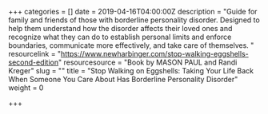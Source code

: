 +++
categories = []
date = 2019-04-16T04:00:00Z
description = "Guide for family and friends of those with borderline personality disorder. Designed to help them understand how the disorder affects their loved ones and recognize what they can do to establish personal limits and enforce boundaries, communicate more effectively, and take care of themselves. "
resourcelink = "https://www.newharbinger.com/stop-walking-eggshells-second-edition"
resourcesource = "Book by MASON PAUL and Randi Kreger"
slug = ""
title = "Stop Walking on Eggshells: Taking Your Life Back When Someone You Care About Has Borderline Personality Disorder"
weight = 0

+++
